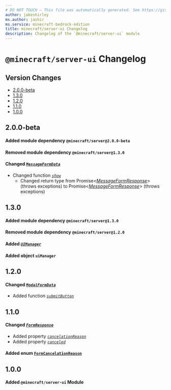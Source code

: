 ```yaml
---
# DO NOT TOUCH — This file was automatically generated. See https://github.com/mojang/minecraftapidocsgenerator to modify descriptions, examples, etc.
author: jakeshirley
ms.author: jashir
ms.service: minecraft-bedrock-edition
title: minecraft/server-ui Changelog
description: Changelog of the `@minecraft/server-ui` module
---
```

# `@minecraft/server-ui` Changelog

## Version Changes
- [2.0.0-beta](#200-beta)
- [1.3.0](#130)
- [1.2.0](#120)
- [1.1.0](#110)
- [1.0.0](#100)

## 2.0.0-beta
#### Added module dependency `@minecraft/server@2.0.0-beta` 
#### Removed module dependency `@minecraft/server@1.3.0` 
#### Changed *[`MessageFormData`](MessageFormData.md)*
- Changed function *[`show`](MessageFormData.md#show)*
  - Changed return type from Promise&lt;[*MessageFormResponse*](MessageFormResponse.md)&gt; (throws exceptions) to Promise&lt;[*MessageFormResponse*](MessageFormResponse.md)&gt; (throws exceptions)
## 1.3.0
#### Added module dependency `@minecraft/server@1.3.0` 
#### Removed module dependency `@minecraft/server@1.2.0` 
#### Added *[`UIManager`](UIManager.md)*
#### Added object `uiManager`
## 1.2.0
#### Changed *[`ModalFormData`](ModalFormData.md)*
- Added function *[`submitButton`](ModalFormData.md#submitbutton)*
## 1.1.0
#### Changed *[`FormResponse`](FormResponse.md)*
- Added property *[`cancelationReason`](FormResponse.md#cancelationreason)*
- Added property *[`canceled`](FormResponse.md#canceled)*
#### Added enum [`FormCancelationReason`](FormCancelationReason.md)
## 1.0.0
#### Added `@minecraft/server-ui` Module
